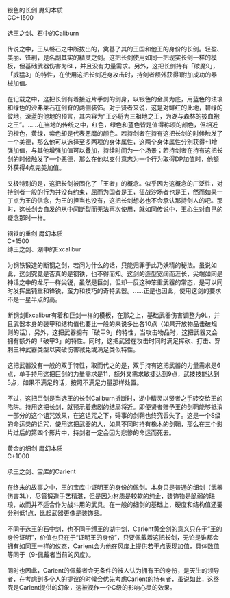 <title>亚瑟王传说系列武器</title>
<meta name="GENERATOR" content="WinCHM">
<meta http-equiv="Content-Type" content="text/html; charset=gb2312">
<br>银色的长剑 魔幻本质
<br>CC+1500
<br>
<br>选王之剑、石中的Caliburn
<br>
<br>传说之中，王从磐石之中所拔出的，奠基了其的王国和他王的身份的长剑。轻盈、美丽、锋利，是名副其实的精灵之剑。这把长剑使用如同一把现实长剑一样的模板，但基础武器伤害为6L，并且没有力量需求。另外，这把长剑持有「破魔9」，「威猛3」的特性，在使用这把长剑近身攻击时，持剑者额外获得1附加成功的器械加值。
<br>
<br>在记载之中，这把长剑有着接近片手剑的剑身，以银色的金属为底，用蓝色的珐琅和绿色的沙弗莱石在剑脊的两侧装饰。对于贤者来说，这是对鲜红的此地，碧绿的彼地，深蓝的他地的预言，其内容为“王必将为三祖地之王，为湖与森林的披血袍之王”。……在当地的传统之中，红色，绿色和蓝色皆是值得称颂的颜色，但相近的橙色，黄绿，紫色却是代表恶魔的颜色。若持剑者在持有这把长剑的时候触发了一个美德，那么他可以选择至多两项的身体属性，这两个身体属性分别获得+1增强加值，与其他增强加值可以叠加，持续时间为一个场景；若持剑者在持有这把长剑的时候触发了一个恶德，那么在他以支付意志为一个行为取得DP加值时，他额外获得4点完美加值。
<br>
<br>又极特别的是，这把长剑被固化了「王者」的概念。似乎因为这概念的广泛性，对持剑者一般的行为并没有约束，屈而为国者是王，征战沙场者也是王，然而如果一丁点为王的信念，为王的担当也没有，这把长剑想必也不会承认那持剑人的吧。那时，这长剑会自发的从中间断裂而无法再次使用，就如同传说中，王心生对自己的疑念那时一样。
<br>
<br>钢铁的重剑 魔幻本质
<br>C+1500
<br>缚王之剑、湖中的Excalibur
<br>
<br>为钢铁锻造的断钢之剑，若问为什么的话，只能归罪于此乃妖精的秘法。虽说如此，这剑究竟是否真的是钢铁，也不得而知。这剑的造型宽阔而涯长，尖端如同是神话之中的龙牙一样尖锐，虽然是巨剑，但却一反这种笨重武器的常态，是可以同时发挥出钝重和锋锐，蛮力和技巧的奇特武器。……正是也因此，使用这剑的要求不是一星半点的高。
<br>
<br>断钢剑Excalibur有着和巨剑一样的模板，在那之上，基础武器伤害调整为9L，并且武器本身的装甲和结构值也要比一般的来说多出各10点（如果开放物品击破规则的话），另外，这把武器拥有「破甲9」的特性，当攻击物品时，这把武器又会拥有额外的「破甲3」的特性。同时，这把武器在攻击时同时满足挥砍、打击、穿刺三种武器类型以突破伤害减免或满足类似特性。
<br>
<br>这把武器没有一般的双手特性，取而代之的是，双手持有这把武器的力量需求是6点，单手持用这把巨剑的力量需求是11，额外又需求敏捷达到9点，武技技能达到5点，如果不满足的话，按照不满足力量那样处置。
<br>
<br>不过，这把巨剑是当选王的长剑Caliburn折断时，湖中精灵以贤者之手转交给王的陷阱。持用这把长剑，就预示着悲剧的结局将近。即便贤者赠予王的剑鞘能够抵消一部分的这个诅咒效果，在这诅咒之下，碍事的剑鞘也终究丢失了。这是一个S级的命运类的诅咒，使用这把武器的人，如果不同时持有橡木的剑鞘，那么在三个影片过后的第四个影片中，持剑者一定会因为悲惨的命运而死去。
<br>
<br>黄金的细剑 魔幻本质
<br>C+1000
<br>
<br>承王之剑、宝库的Carlent
<br>
<br>在终末的故事之中，王的宝库中证明王的身份的佩剑。本身只是普通的细剑（武器伤害3L），尽管锻造手艺精湛，但是因为材质是较软的纯金，装饰物是脆弱的珐琅，故而并不适合作为战斗用的武具。在一般的细剑的基础上，硬度和结构值还要分别低1点，比起武器更像是装饰品。
<br>
<br>不同于选王的石中剑，也不同于缚王的湖中剑，Carlent黄金剑的意义只在于“王的身份证明”，价值也只在于“证明王的身份”，只要佩戴着这把长剑，无论是谁都会拥有如同王一样的仪态，Carlent会为他在风度上提供若干点表现加值，具体数值等同于（9-佩戴者当前的风度）。
<br>
<br>同时也因此，Carlent的佩戴者会无条件的被人认为拥有王的身份，是天生的领导者，在考虑到多个人的提议的时候会优先考虑Carlent的持有者，虽说如此，这终究是Carlent提供的幻象，这被视作一个C级的影响心灵的效果。
<br>
<br>
<br>